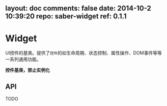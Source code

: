 layout: doc
comments: false
date: 2014-10-2 10:39:20
repo: saber-widget
ref: 0.1.1
---

# Widget

UI控件的基类。提供了`控件`的如生命周期、状态控制、属性操作、DOM事件等等一系列通用功能。

**控件基类，禁止实例化**

## API

TODO

